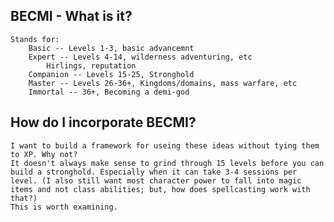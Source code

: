 ## BECMI - What is it?
    Stands for:
        Basic -- Levels 1-3, basic advancemnt
        Expert -- Levels 4-14, wilderness adventuring, etc
            Hirlings, reputation
        Companion -- Levels 15-25, Stronghold
        Master -- Levels 26-36+, Kingdoms/domains, mass warfare, etc
        Immortal -- 36+, Becoming a demi-god

## How do I incorporate BECMI?
    I want to build a framework for useing these ideas without tying them to XP. Why not?
    It doesn't always make sense to grind through 15 levels before you can build a stronghold. Especially when it can take 3-4 sessions per level. (I also still want most character power to fall into magic items and not class abilities; but, how does spellcasting work with that?)
    This is worth examining.